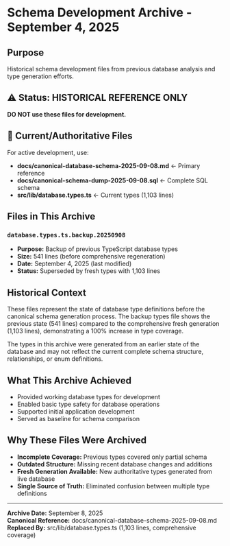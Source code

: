 # Schema Development Archive - September 4, 2025

## Purpose
Historical schema development files from previous database analysis and type generation efforts.

## ⚠️ Status: HISTORICAL REFERENCE ONLY
**DO NOT use these files for development.**

## 🎯 Current/Authoritative Files
For active development, use:
- **docs/canonical-database-schema-2025-09-08.md** ← Primary reference
- **docs/canonical-schema-dump-2025-09-08.sql** ← Complete SQL schema
- **src/lib/database.types.ts** ← Current types (1,103 lines)

## Files in This Archive

### `database.types.ts.backup.20250908`
- **Purpose:** Backup of previous TypeScript database types
- **Size:** 541 lines (before comprehensive regeneration)
- **Date:** September 4, 2025 (last modified)
- **Status:** Superseded by fresh types with 1,103 lines

## Historical Context
These files represent the state of database type definitions before the canonical schema generation process. The backup types file shows the previous state (541 lines) compared to the comprehensive fresh generation (1,103 lines), demonstrating a 100% increase in type coverage.

The types in this archive were generated from an earlier state of the database and may not reflect the current complete schema structure, relationships, or enum definitions.

## What This Archive Achieved
- Provided working database types for development
- Enabled basic type safety for database operations
- Supported initial application development
- Served as baseline for schema comparison

## Why These Files Were Archived
- **Incomplete Coverage:** Previous types covered only partial schema
- **Outdated Structure:** Missing recent database changes and additions
- **Fresh Generation Available:** New authoritative types generated from live database
- **Single Source of Truth:** Eliminated confusion between multiple type definitions

---
**Archive Date:** September 8, 2025  
**Canonical Reference:** docs/canonical-database-schema-2025-09-08.md  
**Replaced By:** src/lib/database.types.ts (1,103 lines, comprehensive coverage)

